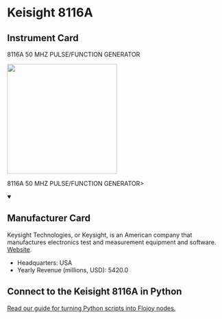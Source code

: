 
# Keisight 8116A

## Instrument Card

<div className="flex">

<div>

8116A 50 MHZ PULSE/FUNCTION GENERATOR

</div>

<img width="256" src="https://v5.airtableusercontent.com/v1/19/19/1691539200000/g7ZPextTWNpyVcA_AxSKKA/ayVSLBQeUDvgmPAGYsF-JBdzKm1xDdPTFoOOxT8r7EL_Bp19N0CtgvhKkyqeBljO9RcMdw0JFZUhunusjljFXnc5Pn9i4HIgkNp7DTIdd3Q/3p_4aPT2C8JacQlnWkT610jdRD4gS6gmUX2ReM8WqKU"/>

</div>

8116A 50 MHZ PULSE/FUNCTION GENERATOR>

<details open>
<summary><h2>Manufacturer Card</h2></summary>

Keysight Technologies, or Keysight, is an American company that manufactures electronics test and measurement equipment and software. <a href="https://www.keysight.com/us/en/home.html">Website</a>.

<ul>
  <li>Headquarters: USA</li>
  <li>Yearly Revenue (millions, USD): 5420.0</li>
</ul>
</details>

## Connect to the Keisight 8116A in Python

[Read our guide for turning Python scripts into Flojoy nodes.](https://docs.flojoy.ai/custom-nodes/creating-custom-node/)


